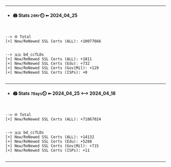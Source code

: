 

---
- #### 🖨️ **Stats** `24Hr`⏲️ ➼ 2024_04_25
```console


--> 🌐 Total
[+] New/ReNewed SSL Certs (ALL): +10077666


--> 🇧🇩 bd_ccTLDs
[+] New/ReNewed SSL Certs (ALL): +1811
[+] New/ReNewed SSL Certs (Edu): +732
[+] New/ReNewed SSL Certs (Gov|Mil): +129
[+] New/ReNewed SSL Certs (ISPs): +0


```

---
- #### 🖨️ **Stats** `7Days`⏲️ ➼ 2024_04_25 <--> 2024_04_18
```console


--> 🌐 Total
[+] New/ReNewed SSL Certs (ALL): +71867024


--> 🇧🇩 bd_ccTLDs
[+] New/ReNewed SSL Certs (ALL): +14132
[+] New/ReNewed SSL Certs (Edu): +5288
[+] New/ReNewed SSL Certs (Gov|Mil): +715
[+] New/ReNewed SSL Certs (ISPs): +11


```

---

